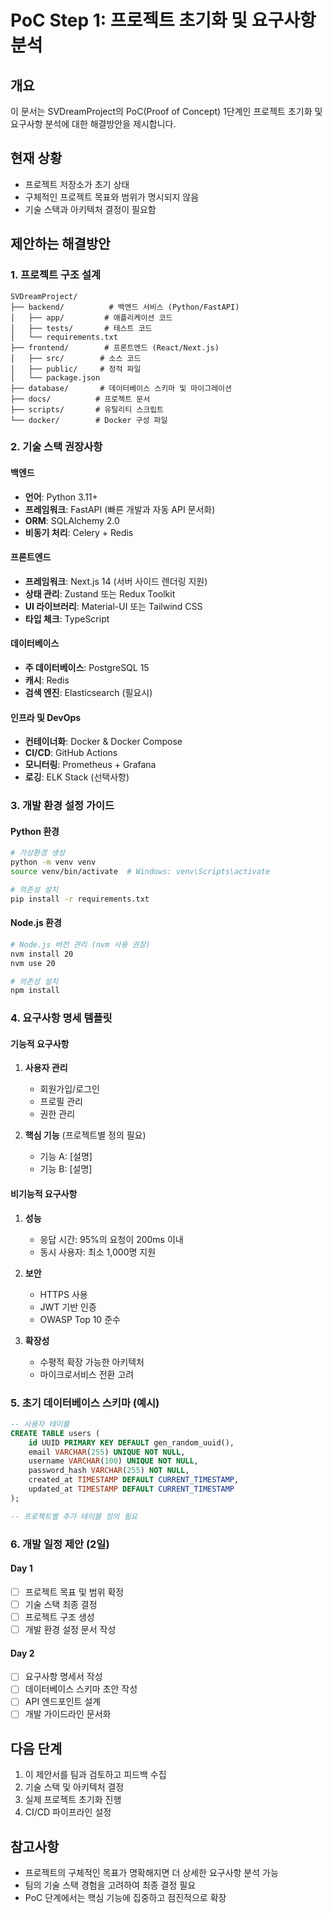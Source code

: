# PoC Step 1: 프로젝트 초기화 및 요구사항 분석

## 개요
이 문서는 SVDreamProject의 PoC(Proof of Concept) 1단계인 프로젝트 초기화 및 요구사항 분석에 대한 해결방안을 제시합니다.

## 현재 상황
- 프로젝트 저장소가 초기 상태
- 구체적인 프로젝트 목표와 범위가 명시되지 않음
- 기술 스택과 아키텍처 결정이 필요함

## 제안하는 해결방안

### 1. 프로젝트 구조 설계
```
SVDreamProject/
├── backend/          # 백엔드 서비스 (Python/FastAPI)
│   ├── app/         # 애플리케이션 코드
│   ├── tests/       # 테스트 코드
│   └── requirements.txt
├── frontend/        # 프론트엔드 (React/Next.js)
│   ├── src/        # 소스 코드
│   ├── public/     # 정적 파일
│   └── package.json
├── database/       # 데이터베이스 스키마 및 마이그레이션
├── docs/          # 프로젝트 문서
├── scripts/       # 유틸리티 스크립트
└── docker/        # Docker 구성 파일
```

### 2. 기술 스택 권장사항

#### 백엔드
- **언어**: Python 3.11+
- **프레임워크**: FastAPI (빠른 개발과 자동 API 문서화)
- **ORM**: SQLAlchemy 2.0
- **비동기 처리**: Celery + Redis

#### 프론트엔드
- **프레임워크**: Next.js 14 (서버 사이드 렌더링 지원)
- **상태 관리**: Zustand 또는 Redux Toolkit
- **UI 라이브러리**: Material-UI 또는 Tailwind CSS
- **타입 체크**: TypeScript

#### 데이터베이스
- **주 데이터베이스**: PostgreSQL 15
- **캐시**: Redis
- **검색 엔진**: Elasticsearch (필요시)

#### 인프라 및 DevOps
- **컨테이너화**: Docker & Docker Compose
- **CI/CD**: GitHub Actions
- **모니터링**: Prometheus + Grafana
- **로깅**: ELK Stack (선택사항)

### 3. 개발 환경 설정 가이드

#### Python 환경
```bash
# 가상환경 생성
python -m venv venv
source venv/bin/activate  # Windows: venv\Scripts\activate

# 의존성 설치
pip install -r requirements.txt
```

#### Node.js 환경
```bash
# Node.js 버전 관리 (nvm 사용 권장)
nvm install 20
nvm use 20

# 의존성 설치
npm install
```

### 4. 요구사항 명세 템플릿

#### 기능적 요구사항
1. **사용자 관리**
   - 회원가입/로그인
   - 프로필 관리
   - 권한 관리

2. **핵심 기능** (프로젝트별 정의 필요)
   - 기능 A: [설명]
   - 기능 B: [설명]

#### 비기능적 요구사항
1. **성능**
   - 응답 시간: 95%의 요청이 200ms 이내
   - 동시 사용자: 최소 1,000명 지원

2. **보안**
   - HTTPS 사용
   - JWT 기반 인증
   - OWASP Top 10 준수

3. **확장성**
   - 수평적 확장 가능한 아키텍처
   - 마이크로서비스 전환 고려

### 5. 초기 데이터베이스 스키마 (예시)

```sql
-- 사용자 테이블
CREATE TABLE users (
    id UUID PRIMARY KEY DEFAULT gen_random_uuid(),
    email VARCHAR(255) UNIQUE NOT NULL,
    username VARCHAR(100) UNIQUE NOT NULL,
    password_hash VARCHAR(255) NOT NULL,
    created_at TIMESTAMP DEFAULT CURRENT_TIMESTAMP,
    updated_at TIMESTAMP DEFAULT CURRENT_TIMESTAMP
);

-- 프로젝트별 추가 테이블 정의 필요
```

### 6. 개발 일정 제안 (2일)

#### Day 1
- [ ] 프로젝트 목표 및 범위 확정
- [ ] 기술 스택 최종 결정
- [ ] 프로젝트 구조 생성
- [ ] 개발 환경 설정 문서 작성

#### Day 2
- [ ] 요구사항 명세서 작성
- [ ] 데이터베이스 스키마 초안 작성
- [ ] API 엔드포인트 설계
- [ ] 개발 가이드라인 문서화

## 다음 단계
1. 이 제안서를 팀과 검토하고 피드백 수집
2. 기술 스택 및 아키텍처 결정
3. 실제 프로젝트 초기화 진행
4. CI/CD 파이프라인 설정

## 참고사항
- 프로젝트의 구체적인 목표가 명확해지면 더 상세한 요구사항 분석 가능
- 팀의 기술 스택 경험을 고려하여 최종 결정 필요
- PoC 단계에서는 핵심 기능에 집중하고 점진적으로 확장